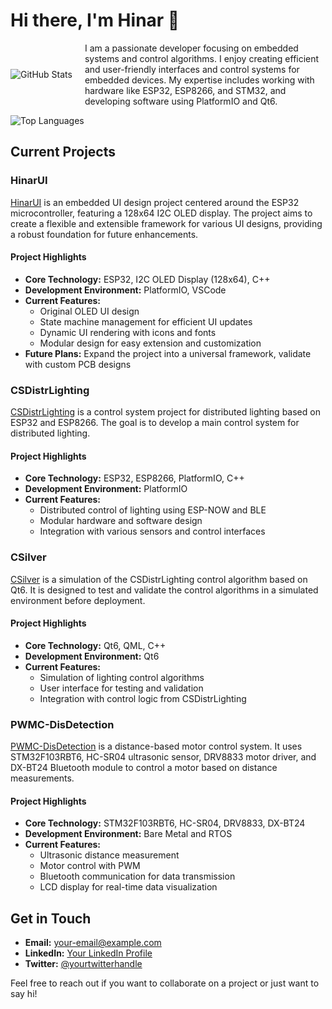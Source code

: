 # Hi there, I'm Hinar 👋
<div style="display: flex; flex-wrap: wrap; align-items: center; justify-content: space-between;">
  <div>
    <img src="https://github-readme-stats.vercel.app/api?username=890mn&show_icons=true&theme=github_dark_dimmed" alt="GitHub Stats" />
  </div>
  <div style="flex: 1; margin-left: 20px;">
    I am a passionate developer focusing on embedded systems and control algorithms. I enjoy creating efficient and user-friendly interfaces and control systems for embedded devices. My expertise includes working with hardware like ESP32, ESP8266, and STM32, and developing software using PlatformIO and Qt6.
  </div>
</div>

![Top Languages](https://github-readme-stats.vercel.app/api/top-langs/?username=890mn&layout=compact&theme=radical)

## Current Projects

### HinarUI
[HinarUI](https://github.com/890mn/HinarUI) is an embedded UI design project centered around the ESP32 microcontroller, featuring a 128x64 I2C OLED display. The project aims to create a flexible and extensible framework for various UI designs, providing a robust foundation for future enhancements.

#### Project Highlights
- **Core Technology:** ESP32, I2C OLED Display (128x64), C++
- **Development Environment:** PlatformIO, VSCode
- **Current Features:**
  - Original OLED UI design
  - State machine management for efficient UI updates
  - Dynamic UI rendering with icons and fonts
  - Modular design for easy extension and customization
- **Future Plans:** Expand the project into a universal framework, validate with custom PCB designs

### CSDistrLighting
[CSDistrLighting](https://github.com/890mn/CSDistrLighting) is a control system project for distributed lighting based on ESP32 and ESP8266. The goal is to develop a main control system for distributed lighting.

#### Project Highlights
- **Core Technology:** ESP32, ESP8266, PlatformIO, C++
- **Development Environment:** PlatformIO
- **Current Features:**
  - Distributed control of lighting using ESP-NOW and BLE
  - Modular hardware and software design
  - Integration with various sensors and control interfaces

### CSilver
[CSilver](https://github.com/890mn/CSilver) is a simulation of the CSDistrLighting control algorithm based on Qt6. It is designed to test and validate the control algorithms in a simulated environment before deployment.

#### Project Highlights
- **Core Technology:** Qt6, QML, C++
- **Development Environment:** Qt6
- **Current Features:**
  - Simulation of lighting control algorithms
  - User interface for testing and validation
  - Integration with control logic from CSDistrLighting

### PWMC-DisDetection
[PWMC-DisDetection](https://github.com/890mn/PWMC-DisDetection) is a distance-based motor control system. It uses STM32F103RBT6, HC-SR04 ultrasonic sensor, DRV8833 motor driver, and DX-BT24 Bluetooth module to control a motor based on distance measurements.

#### Project Highlights
- **Core Technology:** STM32F103RBT6, HC-SR04, DRV8833, DX-BT24
- **Development Environment:** Bare Metal and RTOS
- **Current Features:**
  - Ultrasonic distance measurement
  - Motor control with PWM
  - Bluetooth communication for data transmission
  - LCD display for real-time data visualization


## Get in Touch
- **Email:** [your-email@example.com](mailto:your-email@example.com)
- **LinkedIn:** [Your LinkedIn Profile](https://www.linkedin.com/in/your-profile)
- **Twitter:** [@yourtwitterhandle](https://twitter.com/yourtwitterhandle)

Feel free to reach out if you want to collaborate on a project or just want to say hi!


